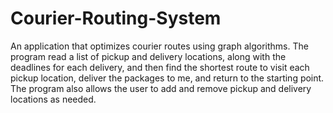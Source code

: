 # Courier-Routing-System
An application that optimizes courier routes using graph algorithms. 
The program read a list of pickup and delivery locations, along with the deadlines for
each delivery, and then find the shortest route to visit each pickup location, deliver
the packages to me, and return to the starting point. 
The program also allows the user to add and remove pickup and delivery locations as needed.
